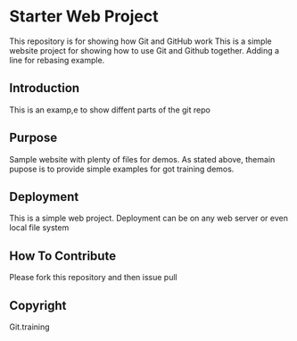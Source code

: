# Starter Web Project

This repository is for showing how Git and GitHub work
This is a simple website project for showing how to use Git and Github together.
Adding a line for rebasing example.

## Introduction

This is an examp,e to show diffent parts of the git repo

## Purpose

Sample website with plenty of files for demos.
As stated above, themain pupose is to provide simple examples for got training demos.

## Deployment
This is a simple web project.  Deployment can be on any web server or even local file system

## How To Contribute

Please fork this repository and then issue pull

## Copyright

Git.training